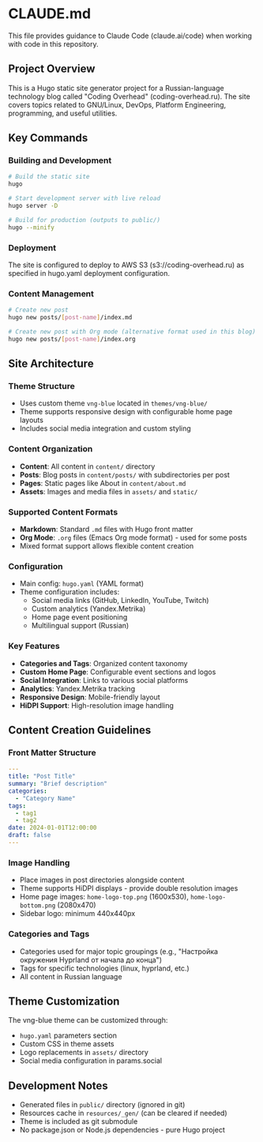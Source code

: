# CLAUDE.md

This file provides guidance to Claude Code (claude.ai/code) when working with code in this repository.

## Project Overview

This is a Hugo static site generator project for a Russian-language technology blog called "Coding Overhead" (coding-overhead.ru). The site covers topics related to GNU/Linux, DevOps, Platform Engineering, programming, and useful utilities.

## Key Commands

### Building and Development
```bash
# Build the static site
hugo

# Start development server with live reload
hugo server -D

# Build for production (outputs to public/)
hugo --minify
```

### Deployment
The site is configured to deploy to AWS S3 (s3://coding-overhead.ru) as specified in hugo.yaml deployment configuration.

### Content Management
```bash
# Create new post
hugo new posts/[post-name]/index.md

# Create new post with Org mode (alternative format used in this blog)
hugo new posts/[post-name]/index.org
```

## Site Architecture

### Theme Structure
- Uses custom theme `vng-blue` located in `themes/vng-blue/`
- Theme supports responsive design with configurable home page layouts
- Includes social media integration and custom styling

### Content Organization
- **Content**: All content in `content/` directory
- **Posts**: Blog posts in `content/posts/` with subdirectories per post
- **Pages**: Static pages like About in `content/about.md`
- **Assets**: Images and media files in `assets/` and `static/`

### Supported Content Formats
- **Markdown**: Standard `.md` files with Hugo front matter
- **Org Mode**: `.org` files (Emacs Org mode format) - used for some posts
- Mixed format support allows flexible content creation

### Configuration
- Main config: `hugo.yaml` (YAML format)
- Theme configuration includes:
  - Social media links (GitHub, LinkedIn, YouTube, Twitch)
  - Custom analytics (Yandex.Metrika)
  - Home page event positioning
  - Multilingual support (Russian)

### Key Features
- **Categories and Tags**: Organized content taxonomy
- **Custom Home Page**: Configurable event sections and logos
- **Social Integration**: Links to various social platforms
- **Analytics**: Yandex.Metrika tracking
- **Responsive Design**: Mobile-friendly layout
- **HiDPI Support**: High-resolution image handling

## Content Creation Guidelines

### Front Matter Structure
```yaml
---
title: "Post Title"
summary: "Brief description"
categories:
  - "Category Name"
tags:
  - tag1
  - tag2
date: 2024-01-01T12:00:00
draft: false
---
```

### Image Handling
- Place images in post directories alongside content
- Theme supports HiDPI displays - provide double resolution images
- Home page images: `home-logo-top.png` (1600x530), `home-logo-bottom.png` (2080x470)
- Sidebar logo: minimum 440x440px

### Categories and Tags
- Categories used for major topic groupings (e.g., "Настройка окружения Hyprland от начала до конца")
- Tags for specific technologies (linux, hyprland, etc.)
- All content in Russian language

## Theme Customization

The vng-blue theme can be customized through:
- `hugo.yaml` parameters section
- Custom CSS in theme assets
- Logo replacements in `assets/` directory
- Social media configuration in params.social

## Development Notes

- Generated files in `public/` directory (ignored in git)
- Resources cache in `resources/_gen/` (can be cleared if needed)
- Theme is included as git submodule
- No package.json or Node.js dependencies - pure Hugo project
